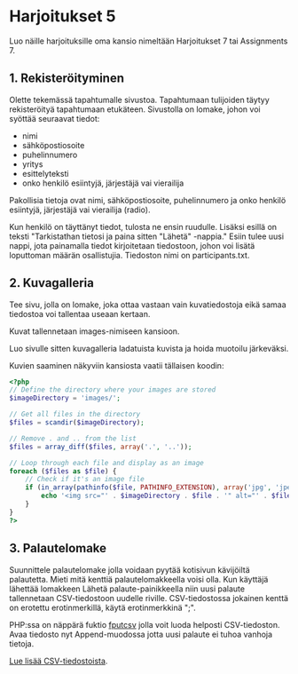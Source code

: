 # Harjoitukset 5

Luo näille harjoituksille oma kansio nimeltään Harjoitukset 7 tai Assignments 7.

## 1. Rekisteröityminen

Olette tekemässä tapahtumalle sivustoa. Tapahtumaan tulijoiden täytyy rekisteröityä tapahtumaan etukäteen. Sivustolla on lomake, johon voi syöttää seuraavat tiedot:

- nimi
- sähköpostiosoite
- puhelinnumero
- yritys
- esittelyteksti
- onko henkilö esiintyjä, järjestäjä vai vierailija

Pakollisia tietoja ovat nimi, sähköpostiosoite, puhelinnumero ja onko henkilö esiintyjä, järjestäjä vai vierailija (radio).

Kun henkilö on täyttänyt tiedot, tulosta ne ensin ruudulle. Lisäksi esillä on teksti "Tarkistathan tietosi ja paina sitten "Lähetä" -nappia." Esiin tulee uusi nappi, jota painamalla tiedot kirjoitetaan tiedostoon, johon voi lisätä loputtoman määrän osallistujia. Tiedoston nimi on participants.txt.

## 2. Kuvagalleria

Tee sivu, jolla on lomake, joka ottaa vastaan vain kuvatiedostoja eikä samaa tiedostoa voi tallentaa useaan kertaan.

Kuvat tallennetaan images-nimiseen kansioon.

Luo sivulle sitten kuvagalleria ladatuista kuvista ja hoida muotoilu järkeväksi.

Kuvien saaminen näkyviin kansiosta vaatii tällaisen koodin:

````php
<?php
// Define the directory where your images are stored
$imageDirectory = 'images/';

// Get all files in the directory
$files = scandir($imageDirectory);

// Remove . and .. from the list
$files = array_diff($files, array('.', '..'));

// Loop through each file and display as an image
foreach ($files as $file) {
    // Check if it's an image file 
    if (in_array(pathinfo($file, PATHINFO_EXTENSION), array('jpg', 'jpeg', 'png', 'gif'))) {
        echo '<img src="' . $imageDirectory . $file . '" alt="' . $file . '">';
    }
}
?>
````

## 3. Palautelomake

Suunnittele palautelomake jolla voidaan pyytää kotisivun kävijöiltä palautetta. Mieti mitä kenttiä palautelomakkeella voisi olla. Kun käyttäjä lähettää lomakkeen Lähetä palaute-painikkeella niin uusi palaute tallennetaan CSV-tiedostoon uudelle riville. CSV-tiedostossa jokainen kenttä on erotettu erotinmerkillä, käytä erotinmerkkinä ";".

PHP:ssa on näppärä fuktio [fputcsv](https://www.w3schools.com/php/func_filesystem_fputcsv.asp)<base target="_blank"> jolla voit luoda helposti CSV-tiedoston. Avaa tiedosto nyt Append-muodossa jotta uusi palaute ei tuhoa vanhoja tietoja.

[Lue lisää CSV-tiedostoista](https://fi.wikipedia.org/wiki/CSV)<base target="_blank">.